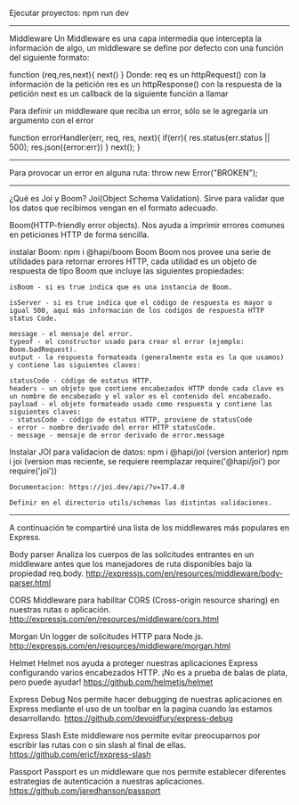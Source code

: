 Ejecutar proyectos:
	npm run dev
	
*****************************************	
	
Middleware
Un Middleware es una capa intermedia que intercepta la información de algo, 
un middleware se define por defecto con una función del siguiente formato:

function (req,res,next){
	next()
}
Donde:
req es un httpRequest() con la información de la petición
res es un httpResponse() con la respuesta de la petición
next es un callback de la siguiente función a llamar

Para definir un middleware que reciba un error, sólo se le agregaría un argumento con el error

function errorHandler(err, req, res, next){
	if(err){
		res.status(err.status || 500);
		res.json({error:err})
	}
	next();
}

*****************************************

Para provocar un error en alguna ruta: throw new Error("BROKEN");

****************************************


¿Qué es Joi y Boom?
Joi(Object Schema Validation). Sirve para validar que los datos que recibimos vengan en el formato adecuado.

Boom(HTTP-friendly error objects). Nos ayuda a imprimir errores comunes en peticiones HTTP de forma sencilla.

instalar Boom: npm i @hapi/boom
Boom
	Boom nos provee una serie de utilidades para retornar errores HTTP, cada utilidad es un objeto de respuesta de tipo Boom que incluye las siguientes propiedades:

	isBoom - si es true indica que es una instancia de Boom.

	isServer - si es true indica que el código de respuesta es mayor o igual 500, aquí más informacion de los codigos de respuesta HTTP status Code.

	message - el mensaje del error.
	typeof - el constructor usado para crear el error (ejemplo: Boom.badRequest).
	output - la respuesta formateada (generalmente esta es la que usamos) y contiene las siguientes claves:

	statusCode - código de estatus HTTP.
	headers - un objeto que contiene encabezados HTTP donde cada clave es un nombre de encabezado y el valor es el contenido del encabezado.
	payload - el objeto formateado usado como respuesta y contiene las siguientes claves:
	- statusCode - código de estatus HTTP, proviene de statusCode
	- error - nombre derivado del error HTTP statusCode.
	- message - mensaje de error derivado de error.message
	

Instalar JOI para validacion de datos: 
	npm i @hapi/joi (version anterior)
	npm i joi (version mas reciente, se requiere reemplazar require('@hapi/joi') por require('joi'))

	Documentacion: https://joi.dev/api/?v=17.4.0
	
	Definir en el directorio utils/schemas las distintas validaciones.
	

************************************************************

A continuación te compartiré una lista de los middlewares más populares en Express.

Body parser
	Analiza los cuerpos de las solicitudes entrantes en un middleware antes que 
	los manejadores de ruta disponibles bajo la propiedad req.body. 
	http://expressjs.com/en/resources/middleware/body-parser.html

CORS
	Middleware para habilitar CORS (Cross-origin resource sharing) en nuestras rutas o aplicación.
	http://expressjs.com/en/resources/middleware/cors.html

Morgan
	Un logger de solicitudes HTTP para Node.js. http://expressjs.com/en/resources/middleware/morgan.html

Helmet
	Helmet nos ayuda a proteger nuestras aplicaciones Express configurando varios 
	encabezados HTTP. ¡No es a prueba de balas de plata, pero puede ayudar! 
	https://github.com/helmetjs/helmet

Express Debug
	Nos permite hacer debugging de nuestras aplicaciones en Express mediante el uso de un 
	toolbar en la pagina cuando las estamos desarrollando. https://github.com/devoidfury/express-debug

Express Slash
	Este middleware nos permite evitar preocuparnos por escribir las rutas con o sin slash al final de ellas. 
	https://github.com/ericf/express-slash

Passport
	Passport es un middleware que nos permite establecer diferentes estrategias de autenticación a 
	nuestras aplicaciones. https://github.com/jaredhanson/passport
	
	
